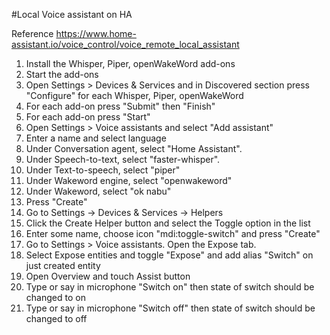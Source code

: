 #Local Voice assistant on HA

Reference https://www.home-assistant.io/voice_control/voice_remote_local_assistant

1. Install the Whisper, Piper, openWakeWord add-ons
2. Start the add-ons
3. Open Settings > Devices & Services and in Discovered section press "Configure" for each Whisper, Piper, openWakeWord
4. For each add-on press "Submit" then "Finish"
5. For each add-on press "Start"
6. Open Settings > Voice assistants and select "Add assistant"
7. Enter a name and select language
8. Under Conversation agent, select "Home Assistant".
9. Under Speech-to-text, select "faster-whisper".
10. Under Text-to-speech, select "piper"
11. Under Wakeword engine, select "openwakeword"
12. Under Wakeword, select "ok nabu"
13. Press "Create"
14. Go to Settings -> Devices & Services -> Helpers
15. Click the Create Helper button and select the Toggle option in the list
16. Enter some name, choose icon "mdi:toggle-switch" and press "Create"
17. Go to Settings > Voice assistants. Open the Expose tab.
18. Select Expose entities and toggle "Expose" and add alias "Switch" on just created entity
19. Open Overview and touch Assist button
20. Type or say in microphone "Switch on" then state of switch should be changed to on
21. Type or say in microphone "Switch off" then state of switch should be changed to off  
